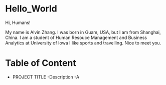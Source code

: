 # Hello_World

Hi, Humans!

My name is Alvin Zhang. I was born in Guam, USA, but I am from Shanghai, China. 
I am a student of Human Resouce Management and Business Analytics at University of Iowa
I like sports and travelling. 
Nice to meet you.

# **Table of Content**
- PROJECT TITLE
-Description
-A
